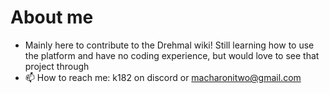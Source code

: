 # About me

- Mainly here to contribute to the Drehmal wiki! Still learning how to use the platform and have no coding experience, but would love to see that project through
- 📫 How to reach me: k182 on discord or macharonitwo@gmail.com



